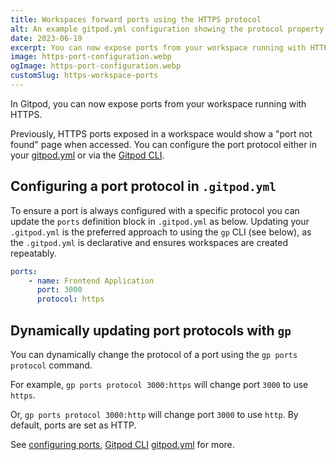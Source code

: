 ```yaml
---
title: Workspaces forward ports using the HTTPS protocol
alt: An example gitpod.yml configuration showing the protocol property set to https
date: 2023-06-19
excerpt: You can now expose ports from your workspace running with HTTPS configured either in the gitpod.yml or using the Gitpod CLI.
image: https-port-configuration.webp
ogImage: https-port-configuration.webp
customSlug: https-workspace-ports
---
```


<script context="module">
  export const prerender = true;
</script>

In Gitpod, you can now expose ports from your workspace running with HTTPS.

Previously, HTTPS ports exposed in a workspace would show a "port not found" page when accessed. You can configure the port protocol either in your [gitpod.yml](/docs/references/gitpod-yml) or via the [Gitpod CLI](/docs/references/gitpod-cli).

## Configuring a port protocol in `.gitpod.yml`

To ensure a port is always configured with a specific protocol you can update the `ports` definition block in `.gitpod.yml` as below. Updating your `.gitpod.yml` is the preferred approach to using the `gp` CLI (see below), as the `.gitpod.yml` is declarative and ensures workspaces are created repeatably.

```yml
ports:
    - name: Frontend Application
      port: 3000
      protocol: https
```

## Dynamically updating port protocols with `gp`

You can dynamically change the protocol of a port using the `gp ports protocol` command.

For example, `gp ports protocol 3000:https` will change port `3000` to use `https`.

Or, `gp ports protocol 3000:http` will change port `3000` to use `http`. By default, ports are set as HTTP.

See [configuring ports](/docs/configure/workspaces/ports), [Gitpod CLI](/docs/references/gitpod-cli) [gitpod.yml](/docs/references/gitpod-yml) for more.
